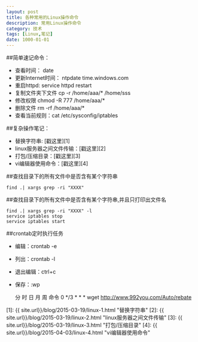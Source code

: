 ```yaml
---
layout: post
title: 各种常用的Linux操作命令
description: 常用Linux操作命令
category: 技术
tags: [Linux,笔记]
date: 1000-01-01
---
```


##简单速记命令：

* 查看时间： date
* 更新Internet时间： ntpdate time.windows.com
* 重启httpd:		 service httpd restart
* 复制文件夹下文件  cp -r /home/aaa/* /home/sss
* 修改权限 chmod -R 777 /home/aaa/*
* 删除文件 rm -rf /home/aaa/*
* 查看当前规则：cat  /etc/sysconfig/iptables

##复杂操作笔记：

* 替换字符串: [戳这里][1]
* linux服务器之间文件传输：[戳这里][2]
* 打包/压缩目录：[戳这里][3]
* vi编辑器使用命令：[戳这里][4]

##查找目录下的所有文件中是否含有某个字符串 

	find .| xargs grep -ri "XXXX" 

##查找目录下的所有文件中是否含有某个字符串,并且只打印出文件名 

	find .| xargs grep -ri "XXXX" -l 
	service iptables stop
	service iptables start

##crontab定时执行任务 

* 编辑：crontab -e
* 列出：crontab -l
* 退出编辑：ctrl+c 
* 保存：:wp

    分 时 日 月 周 命令
    0 */3 * * * wget http://www.992you.com/Auto/rebate


[1]: {{ site.url}}/blog/2015-03-19/linux-1.html "替换字符串"
[2]: {{ site.url}}/blog/2015-03-19/linux-2.html "linux服务器之间文件传输"
[3]: {{ site.url}}/blog/2015-03-19/linux-3.html "打包/压缩目录"
[4]: {{ site.url}}/blog/2015-04-03/linux-4.html "vi编辑器使用命令"